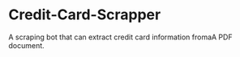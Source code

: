 # Credit-Card-Scrapper
A scraping bot that can extract credit card information fromaA PDF document.
